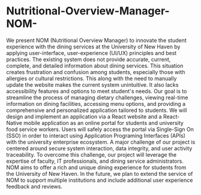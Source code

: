 # Nutritional-Overview-Manager-NOM-
We present NOM (Nutritional Overview Manager) to innovate the student experience with the dining services at the University of New Haven by applying user-interface, user-experience (UI/UX) principles and best practices. The existing system does not provide accurate, current, complete, and detailed information about dining services. This situation creates frustration and confusion among students, especially those with allergies or cultural restrictions. This along with the need to manually update the website makes the current system unintuitive. It also lacks accessibility features and options to meet student's needs. Our goal is to streamline the process of managing dietary challenges, viewing real-time information on dining facilities, accessing menu options, and providing a comprehensive and personalized application tailored to students. We will design and implement an application via a React website and a React-Native mobile application as an online portal for students and university food service workers. Users will safely access the portal via Single-Sign On (SSO) in order to interact using Application Programing Interfaces (APIs) with the university enterprise ecosystem. A major challenge of our project is centered around secure system interaction, data integrity, and user activity traceability. To overcome this challenge, our project will leverage the expertise of faculty, IT professionals, and dining service administrators. NOM aims to offer a rich and unique dining experience for students from the University of New Haven. In the future, we plan to extend the service of NOM to support multiple institutions and include additional user experience feedback and reviews.
